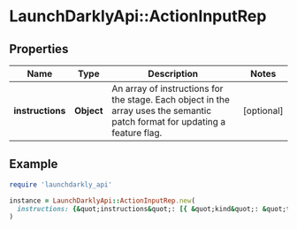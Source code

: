# LaunchDarklyApi::ActionInputRep

## Properties

| Name | Type | Description | Notes |
| ---- | ---- | ----------- | ----- |
| **instructions** | **Object** | An array of instructions for the stage. Each object in the array uses the semantic patch format for updating a feature flag. | [optional] |

## Example

```ruby
require 'launchdarkly_api'

instance = LaunchDarklyApi::ActionInputRep.new(
  instructions: {&quot;instructions&quot;: [{ &quot;kind&quot;: &quot;turnFlagOn&quot;}]}
)
```

